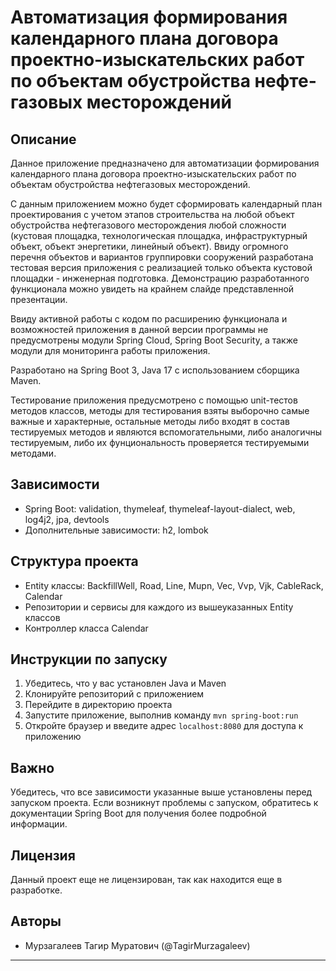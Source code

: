 # Автоматизация формирования календарного плана договора проектно-изыскательских работ по объектам обустройства нефте-газовых месторождений

## Описание
Данное приложение предназначено для автоматизации формирования календарного плана договора проектно-изыскательских работ по объектам 
обустройства нефтегазовых месторождений. 

С данным приложением можно будет сформировать календарный план проектирования с учетом этапов строительства на любой объект обустройства 
нефтегазового месторождения любой сложности (кустовая площадка, технологическая площадка, инфраструктурный объект, объект энергетики, 
линейный объект). Ввиду огромного перечня объектов и вариантов группировки сооружений разработана тестовая версия приложения с реализацией 
только объекта кустовой площадки - инженерная подготовка. Демонстрацию разработанного функционала можно увидеть на крайнем
слайде представленной презентации.

Ввиду активной работы с кодом по расширению функционала и возможностей приложения в данной версии программы не предусмотрены модули Spring 
Cloud, Spring Boot Security, а также модули для мониторинга работы приложения.

Разработано на Spring Boot 3, Java 17 с использованием сборщика Maven.

Тестирование приложения предусмотрено с помощью unit-тестов методов классов, методы для тестирования взяты выборочно самые важные и характерные,
остальные методы либо входят в состав тестируемых методов и являются вспомогательными, либо аналогичны тестируемым, либо их фунциональность 
проверяется тестируемыми методами.

## Зависимости
- Spring Boot: validation, thymeleaf, thymeleaf-layout-dialect, web, log4j2, jpa, devtools
- Дополнительные зависимости: h2, lombok

## Структура проекта
- Entity классы: BackfillWell, Road, Line, Mupn, Vec, Vvp, Vjk, CableRack, Calendar
- Репозитории и сервисы для каждого из вышеуказанных Entity классов
- Контроллер класса Calendar

## Инструкции по запуску
1. Убедитесь, что у вас установлен Java и Maven
2. Клонируйте репозиторий с приложением
3. Перейдите в директорию проекта
4. Запустите приложение, выполнив команду `mvn spring-boot:run`
5. Откройте браузер и введите адрес `localhost:8080` для доступа к приложению

## Важно
Убедитесь, что все зависимости указанные выше установлены перед запуском проекта. Если возникнут проблемы с запуском, обратитесь 
к документации Spring Boot для получения более подробной информации.

## Лицензия
Данный проект еще не лицензирован, так как находится еще в разработке.

## Авторы
- Мурзагалеев Тагир Муратович (@TagirMurzagaleev)

---